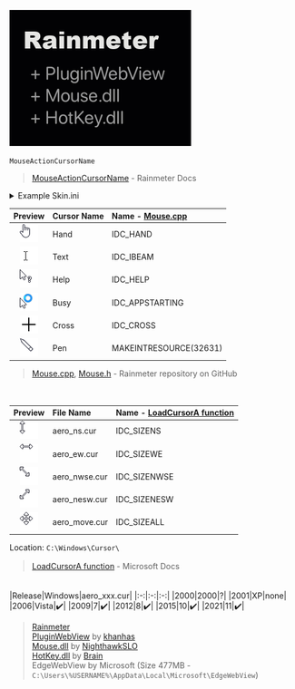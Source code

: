 ![](https://raw.githubusercontent.com/nek7u/Notes-for-Rainmeter-Skins/main/m/aero_cursor/webview.youtube.gif)  


`MouseActionCursorName`
> [MouseActionCursorName](https://docs.rainmeter.net/manual/mouse-actions/#MouseActionCursorName) - Rainmeter Docs  

<details><summary>Example Skin.ini</summary>
  
```ini
[Rainmeter]
Update=-1
;DefaultUpdateDivider=-1
AccurateText=1

[Variables]

[mtString]
Meter=String
Text=Mouse Here
AntiAlias=1
FontSize=16
MouseActionCursor=1
MouseActionCursorName=Busy
Padding=8,8,8,8
SolidColor=FFFFFFFF
LeftMouseUpAction=[]
```
</details>

|Preview|Cursor Name|Name - [Mouse.cpp](https://github.com/rainmeter/rainmeter/blob/master/Library/Mouse.cpp#L148)|
|:-:|:-|:-|
|![](https://raw.githubusercontent.com/nek7u/Notes-for-Rainmeter-Skins/main/m/aero_cursor/Hand.png)|Hand|IDC_HAND|
|![](https://raw.githubusercontent.com/nek7u/Notes-for-Rainmeter-Skins/main/m/aero_cursor/Text.png)|Text|IDC_IBEAM|
|![](https://raw.githubusercontent.com/nek7u/Notes-for-Rainmeter-Skins/main/m/aero_cursor/Help.png)|Help|IDC_HELP|
|![](https://raw.githubusercontent.com/nek7u/Notes-for-Rainmeter-Skins/main/m/aero_cursor/Busy.png)|Busy|IDC_APPSTARTING|
|![](https://raw.githubusercontent.com/nek7u/Notes-for-Rainmeter-Skins/main/m/aero_cursor/Cross.png)|Cross|IDC_CROSS|
|![](https://raw.githubusercontent.com/nek7u/Notes-for-Rainmeter-Skins/main/m/aero_cursor/Pen.png)|Pen|MAKEINTRESOURCE(32631)|

> [Mouse.cpp](https://github.com/rainmeter/rainmeter/blob/master/Library/Mouse.cpp#L148), [Mouse.h](https://github.com/rainmeter/rainmeter/blob/master/Library/Mouse.h#L47) - Rainmeter repository on GitHub  

　  

|Preview|File Name|Name - [LoadCursorA function](https://docs.microsoft.com/en-us/windows/win32/api/winuser/nf-winuser-loadcursora#parameters)|
|:-:|:-|:-|
|![](https://raw.githubusercontent.com/nek7u/Notes-for-Rainmeter-Skins/main/m/aero_cursor/aero_ns.png)|aero_ns.cur|IDC_SIZENS|
|![](https://raw.githubusercontent.com/nek7u/Notes-for-Rainmeter-Skins/main/m/aero_cursor/aero_ew.png)|aero_ew.cur|IDC_SIZEWE|
|![](https://raw.githubusercontent.com/nek7u/Notes-for-Rainmeter-Skins/main/m/aero_cursor/aero_nwse.png)|aero_nwse.cur|IDC_SIZENWSE|
|![](https://raw.githubusercontent.com/nek7u/Notes-for-Rainmeter-Skins/main/m/aero_cursor/aero_nesw.png)|aero_nesw.cur|IDC_SIZENESW|
|![](https://raw.githubusercontent.com/nek7u/Notes-for-Rainmeter-Skins/main/m/aero_cursor/aero_move.png)|aero_move.cur|IDC_SIZEALL|

Location: `C:\Windows\Cursor\`  
> [LoadCursorA function](https://docs.microsoft.com/windows/win32/api/winuser/nf-winuser-loadcursora) - Microsoft Docs　　

　  
|Release|Windows|aero_xxx.cur|
|:-:|:-:|:-:|
|2000|2000|?|
|2001|XP|none|
|2006|Vista|:heavy_check_mark:|
|2009|7|:heavy_check_mark:|
|2012|8|:heavy_check_mark:|
|2015|10|:heavy_check_mark:|
|2021|11|:heavy_check_mark:|

<!-- I have clean installed OSs and verifyed wheather `aero_xxx.cur` files are exist.  -->

> [Rainmeter](https://www.rainmeter.net)  
> [PluginWebView](https://github.com/khanhas/PluginWebView) by [khanhas](https://github.com/khanhas)  
> [Mouse.dll](https://github.com/NighthawkSLO/Mouse.dll) by [NighthawkSLO](https://github.com/NighthawkSLO)  
> [HotKey.dll](https://github.com/brianferguson/HotKey.dll) by [Brain](https://github.com/brianferguson)  
> EdgeWebView by Microsoft (Size 477MB - `C:\Users\%USERNAME%\AppData\Local\Microsoft\EdgeWebView`) 






